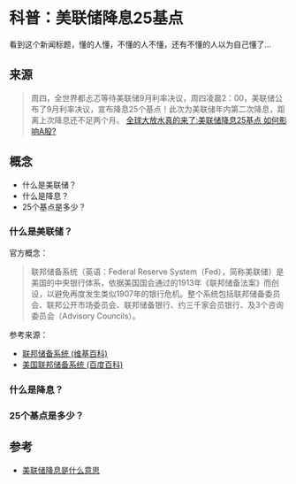 # 科普：美联储降息25基点

看到这个新闻标题，懂的人懂，不懂的人不懂，还有不懂的人以为自己懂了...

## 来源
> 周四，全世界都忐忑等待美联储9月利率决议，周四凌晨2：00，美联储公布了9月利率决议，宣布降息25个基点！此次为美联储年内第二次降息，距离上次降息还不足两个月。
> [全球大放水真的来了:美联储降息25基点 如何影响A股?](https://finance.sina.com.cn/stock/marketresearch/2019-09-19/doc-iicezzrq6826489.shtml )

## 概念
- 什么是美联储？
- 什么是降息？
- 25个基点是多少？

### 什么是美联储？

官方概念：
> 联邦储备系统（英语：Federal Reserve System（Fed），简称美联储）是美国的中央银行体系，依据美国国会通过的1913年《联邦储备法案》而创设，以避免再度发生类似1907年的银行危机。整个系统包括联邦储备委员会、联邦公开市场委员会、联邦储备银行、约三千家会员银行、及3个咨询委员会（Advisory Councils）。

参考来源：
- [联邦储备系统 (维基百科)](https://zh.wikipedia.org/zh-hans/%E8%81%94%E9%82%A6%E5%82%A8%E5%A4%87%E7%B3%BB%E7%BB%9F)
- [美国联邦储备系统 (百度百科)](https://baike.baidu.com/item/%E7%BE%8E%E5%9B%BD%E8%81%94%E9%82%A6%E5%82%A8%E5%A4%87%E7%B3%BB%E7%BB%9F)

### 什么是降息？

### 25个基点是多少？

## 参考
- [美联储降息是什么意思](https://www.ppmoney.com/wdstock/563174.html)